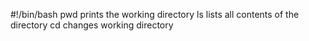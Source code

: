 #!/bin/bash
pwd prints the working directory
ls lists all contents of the directory
cd changes working directory
